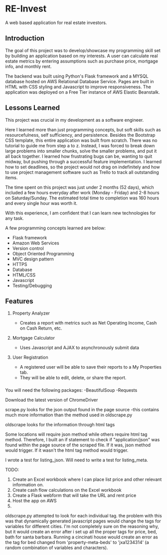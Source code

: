 # RE-Invest 
A web based application for real estate investors.

## Introduction
The goal of this project was to develop/showcase my programming skill set by building an application based on my interests. 
A user can calculate real estate metrics by entering assumptions such as purchase price, mortgage info, and monthly rent. 

The backend was built using Python's Flask framework and a MYSQL database hosted on AWS Relational Database Service. 
Pages are built in HTML with CSS styling and Javascript to improve responsiveness. 
The application was deployed on a Free Tier instance of AWS Elastic Beanstalk. 

## Lessons Learned
This project was crucial in my development as a software engineer. 

Here I learned more than just programming concepts, but soft skills such as resourcefulness, self sufficiency, and persistence. 
Besides the Bootstrap CSS template, this entire application was built from scratch. There was no tutorial to guide me from step a  to z.
Instead, I was forced to break down large problems into smaller chunks, solve the smaller problems, and put it all back together.
I learned how frustrating bugs can be, wanting to quit midway, but pushing through a successful feature implementation.
I learned how to set deadlines, so the project would not drag on indefinitely and how to use project management software such as Trello to track all outstanding items.  

The time spent on this project was just under 2 months (52 days), which included a few hours everyday after work (Monday - Friday) and 2-8 hours on Saturday/Sunday. 
The estimated total time to completion was 160 hours and every single hour was worth it. 

With this experience, I am confident that I can learn new technologies for any task.

A few programming concepts learned are below:
- Flask framework 
- Amazon Web Services  
- Version control
- Object Oriented Programming
- MVC design pattern 
- HTTPS
- Database
- HTML/CSS
- Javascript
- Testing/Debugging


## Features 
1. Property Analyzer
    - Creates a report with metrics such as Net Operating Income, Cash on Cash Return, etc. 

2. Mortgage Calculator
    - Uses Javascript and AJAX to asynchronously submit data 
   
3. User Registration
    - A registered user will be able to save their reports to a My Properties tab.
    - They will be able to edit, delete, or share the report.





###



You will need the following packages:
-BeautifulSoup
-Requests

Download the latest version of ChromeDriver

scrape.py looks for the json output found in the page source 
-this contains much more information than the method used in oldscrape.py

oldscrape looks for the information through html tags

Some locations will require json method while others require html tag method. Therefore, I built an if statement to check if "application/json" was found within the page source of the scraped file. If it was, json method would trigger. If it wasn't the html tag method would trigger.

I wrote a test for listing_json. Will need to write a test for listing_meta.

TODO:
1. Create an Excel workbook where I can place list price and other relevant information on.
2. Create cash flow calculations on the Excel workbook
3. Create a Flask webform that will take the URL and rent price
4. Host the app on AWS 
5. 

oldscrape.py attempted to look for each individual tag. the problem with this was that dynamically generated javascript pages would change the tags for variables for different cities. I'm not completely sure on the reasoning why, but it would create an error after i set up all the proper tags for price, bed, bath for santa barbara. Running a cincinati house would create an error as the tag for bed changed from 'property-meta-beds' to 'jxa1234314' (a random combination of variables and characters). 
